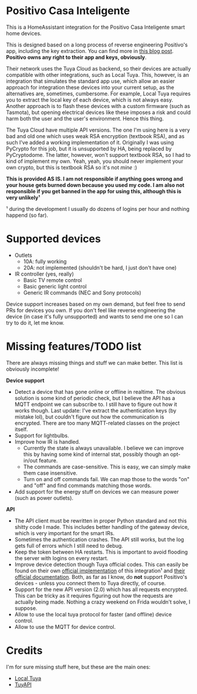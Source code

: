 
# Positivo Casa Inteligente

This is a HomeAssistant integration for the Positivo Casa Inteligente smart home devices.

This is designed based on a long process of reverse engineering Positivo's app, including the key extraction. You can find more in [this blog post](https://blog.rgsilva.com/reverse-engineering-positivos-smart-home-app/). **Positivo owns any right to their app and keys, obviously**.

Their network uses the Tuya Cloud as backend, so their devices are actually compatible with other integrations, such as Local Tuya. This, however, is an integration that simulates the standard app use, which allow an easier approach for integration these devices into your current setup, as the alternatives are, sometimes, cumbersome. For example, Local Tuya requires you to extract the local key of each device, which is not always easy. Another approach is to flash these devices with a custom firmware (such as Tasmota), but opening electrical devices like these imposes a risk and could harm both the user and the user's environment. Hence this thing.

The Tuya Cloud have multiple API versions. The one I'm using here is a very bad and old one which uses weak RSA encryption (textbook RSA), and as such I've added a working implementation of it. Originally I was using PyCrypto for this job, but it is unsupported by HA, being replaced by PyCryptodome. The latter, however, won't support textbook RSA, so I had to kind of implement my own. Yeah, yeah, you should never implement your own crypto, but this is textbook RSA so it's not _mine_ :)

**This is provided AS IS. I am not responsible if anything goes wrong and your house gets burned down because you used my code. I am also not responsible if you get banned in the app for using this, although this is very unlikely¹**

¹ during the development I usually do dozens of logins per hour and nothing happend (so far).

# Supported devices

- Outlets
  - 10A: fully working
  - 20A: not implemented (shouldn't be hard, I just don't have one)
- IR controller (yes, really)
  - Basic TV remote control
  - Basic generic light control
  - Generic IR commands (NEC and Sony protocols)

Device support increases based on my own demand, but feel free to send PRs for devices you own. If you don't feel like reverse engineering the device (in case it's fully unsupported) and wants to send me one so I can try to do it, let me know.

# Missing features/TODO list

There are always missing things and stuff we can make better. This list is obviously incomplete!

**Device support**

- Detect a device that has gone online or offline in realtime. The obvious solution is some kind of periodic check, but I believe the API has a MQTT endpoint we can subscribe to. I still have to figure out how it works though. Last update: I've extract the authentication keys (by mistake lol), but couldn't figure out how the communication is encrypted. There are too many MQTT-related classes on the project itself.
- Support for lightbulbs.
- Improve how IR is handled.
  - Currently the state is always unavailable. I believe we can improve this by having some kind of internal stat, possibly though an opt-in/out feature.
  - The commands are case-sensitive. This is easy, we can simply make them case insensitive.
  - Turn on and off commands fail. We can map those to the words "on" and "off" and find commands matching those words.
- Add support for the energy stuff on devices we can measure power (such as power outlets).

**API**

- The API client must be rewritten in proper Python standard and not this shitty code I made. This includes better handling of the gateway device, which is very important for the smart IRs.
- Sometimes the authentication crashes. The API still works, but the log gets full of errors which I still need to debug.
- Keep the token between HA restarts. This is important to avoid flooding the server with logins on every restart.
- Improve device detection though Tuya official codes. This can easily be found on their own [official implementation](https://github.com/tuya/tuya-home-assistant) of this integration¹ and [their official documentation](https://developer.tuya.com/en/docs/iot/categorykgczpc?id=Kaiuz08zj1l4y). Both, as far as I know, do **not** support Positivo's devices - unless you connect them to Tuya directly, of course.
- Support for the new API version (2.0) which has all requests encrypted. This can be tricky as it requires figuring out how the requests are actually being made. Nothing a crazy weekend on Frida wouldn't solve, I suppose.
- Allow to use the local tuya protocol for faster (and offline) device control.
- Allow to use the MQTT for device control.

# Credits

I'm for sure missing stuff here, but these are the main ones:

- [Local Tuya](https://github.com/rospogrigio/localtuya)
- [TuyAPI](https://github.com/codetheweb/tuyapi)
